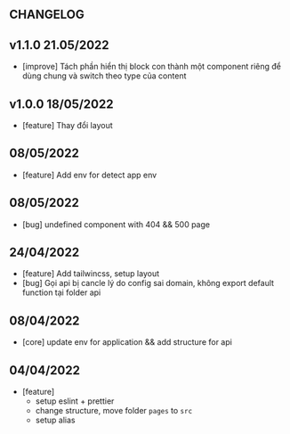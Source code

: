 ## CHANGELOG

## v1.1.0 21.05/2022
- [improve] Tách phần hiển thị block con thành một component riêng để dùng chung và switch theo type của content

## v1.0.0 18/05/2022
- [feature] Thay đổi layout

## 08/05/2022
- [feature] Add env for detect app env
## 08/05/2022
- [bug] undefined component with  404 && 500 page
## 24/04/2022

- [feature] Add tailwincss, setup layout
- [bug] Gọi api bị cancle lý do config sai domain, không export default function tại folder api

## 08/04/2022
- [core] update env for application && add structure for api

## 04/04/2022
- [feature] 
  - setup eslint + prettier
  - change structure, move folder `pages` to `src`
  - setup alias